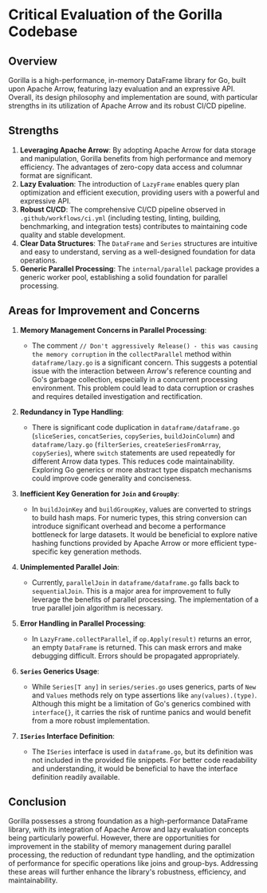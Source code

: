 # Critical Evaluation of the Gorilla Codebase

## Overview
Gorilla is a high-performance, in-memory DataFrame library for Go, built upon Apache Arrow, featuring lazy evaluation and an expressive API. Overall, its design philosophy and implementation are sound, with particular strengths in its utilization of Apache Arrow and its robust CI/CD pipeline.

## Strengths

1.  **Leveraging Apache Arrow**: By adopting Apache Arrow for data storage and manipulation, Gorilla benefits from high performance and memory efficiency. The advantages of zero-copy data access and columnar format are significant.
2.  **Lazy Evaluation**: The introduction of `LazyFrame` enables query plan optimization and efficient execution, providing users with a powerful and expressive API.
3.  **Robust CI/CD**: The comprehensive CI/CD pipeline observed in `.github/workflows/ci.yml` (including testing, linting, building, benchmarking, and integration tests) contributes to maintaining code quality and stable development.
4.  **Clear Data Structures**: The `DataFrame` and `Series` structures are intuitive and easy to understand, serving as a well-designed foundation for data operations.
5.  **Generic Parallel Processing**: The `internal/parallel` package provides a generic worker pool, establishing a solid foundation for parallel processing.

## Areas for Improvement and Concerns

1.  **Memory Management Concerns in Parallel Processing**:
    *   The comment `// Don't aggressively Release() - this was causing the memory corruption` in the `collectParallel` method within `dataframe/lazy.go` is a significant concern. This suggests a potential issue with the interaction between Arrow's reference counting and Go's garbage collection, especially in a concurrent processing environment. This problem could lead to data corruption or crashes and requires detailed investigation and rectification.

2.  **Redundancy in Type Handling**:
    *   There is significant code duplication in `dataframe/dataframe.go` (`sliceSeries`, `concatSeries`, `copySeries`, `buildJoinColumn`) and `dataframe/lazy.go` (`filterSeries`, `createSeriesFromArray`, `copySeries`), where `switch` statements are used repeatedly for different Arrow data types. This reduces code maintainability. Exploring Go generics or more abstract type dispatch mechanisms could improve code generality and conciseness.

3.  **Inefficient Key Generation for `Join` and `GroupBy`**:
    *   In `buildJoinKey` and `buildGroupKey`, values are converted to strings to build hash maps. For numeric types, this string conversion can introduce significant overhead and become a performance bottleneck for large datasets. It would be beneficial to explore native hashing functions provided by Apache Arrow or more efficient type-specific key generation methods.

4.  **Unimplemented Parallel Join**:
    *   Currently, `parallelJoin` in `dataframe/dataframe.go` falls back to `sequentialJoin`. This is a major area for improvement to fully leverage the benefits of parallel processing. The implementation of a true parallel join algorithm is necessary.

5.  **Error Handling in Parallel Processing**:
    *   In `LazyFrame.collectParallel`, if `op.Apply(result)` returns an error, an empty `DataFrame` is returned. This can mask errors and make debugging difficult. Errors should be propagated appropriately.

6.  **`Series` Generics Usage**:
    *   While `Series[T any]` in `series/series.go` uses generics, parts of `New` and `Values` methods rely on type assertions like `any(values).(type)`. Although this might be a limitation of Go's generics combined with `interface{}`, it carries the risk of runtime panics and would benefit from a more robust implementation.

7.  **`ISeries` Interface Definition**:
    *   The `ISeries` interface is used in `dataframe.go`, but its definition was not included in the provided file snippets. For better code readability and understanding, it would be beneficial to have the interface definition readily available.

## Conclusion
Gorilla possesses a strong foundation as a high-performance DataFrame library, with its integration of Apache Arrow and lazy evaluation concepts being particularly powerful. However, there are opportunities for improvement in the stability of memory management during parallel processing, the reduction of redundant type handling, and the optimization of performance for specific operations like joins and group-bys. Addressing these areas will further enhance the library's robustness, efficiency, and maintainability.
